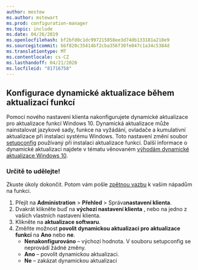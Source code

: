 ```yaml
---
author: mestew
ms.author: mstewart
ms.prod: configuration-manager
ms.topic: include
ms.date: 04/26/2019
ms.openlocfilehash: bf2bfd0c1dc997215858ee3d74db133181a218e9
ms.sourcegitcommit: bbf820c35414bf2cba356f30fe047c1a34c5384d
ms.translationtype: MT
ms.contentlocale: cs-CZ
ms.lasthandoff: 04/21/2020
ms.locfileid: "81716758"
---
```

## <a name="configure-dynamic-update-during-feature-updates"></a>Konfigurace dynamické aktualizace během aktualizací funkcí
<!--4062619-->
Pomocí nového nastavení klienta nakonfigurujete dynamické aktualizace pro aktualizace funkcí Windows 10. Dynamická aktualizace může nainstalovat jazykové sady, funkce na vyžádání, ovladače a kumulativní aktualizace při instalaci systému Windows. Toto nastavení změní soubor [setupconfig](https://docs.microsoft.com/windows-hardware/manufacture/desktop/windows-setup-automation-overview) používaný při instalaci aktualizace funkcí. Další informace o dynamické aktualizaci najdete v tématu věnovaném [výhodám dynamické aktualizace Windows 10](https://techcommunity.microsoft.com/t5/Windows-IT-Pro-Blog/The-benefits-of-Windows-10-Dynamic-Update/ba-p/467847). 

### <a name="try-it-out"></a>Určitě to udělejte!

Zkuste úkoly dokončit. Potom vám pošle [zpětnou vazbu](../../../../understand/find-help.md#product-feedback) k vašim nápadům na funkci.

1. Přejít na **Administration** > **Přehled** > Správa**nastavení klienta**.
1. Dvakrát klikněte buď na **výchozí nastavení klienta** , nebo na jedno z vašich vlastních nastavení klienta.
1. Klikněte na **aktualizace softwaru**.
1. Změňte možnost **povolit dynamickou aktualizaci pro aktualizace funkcí** na **Ano** nebo **ne**.
    - **Nenakonfigurováno** – výchozí hodnota. V souboru setupconfig se neprovádí žádné změny.
    - **Ano** – povolit dynamickou aktualizaci.
    - **Ne** – zakázat dynamickou aktualizaci

